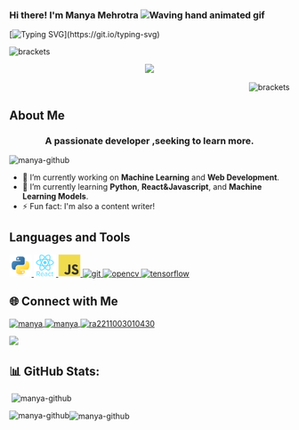 ### Hi there! I'm Manya Mehrotra <img src="https://raw.githubusercontent.com/nixin72/nixin72/master/wave.gif" alt="Waving hand animated gif" height="45" width="45" />

[![Typing SVG](https://readme-typing-svg.demolab.com?font=Dancing+Script&size=30&pause=1000&color=F7831B&center=true&vCenter=true&random=false&width=435&lines=Welcome+to+my+Github+profile!;I'm+a+Tech+Enthusiast;And+a+Creative+Thinker!)](https://git.io/typing-svg)  

<p align="left">
<img src="https://user-images.githubusercontent.com/74038190/212284087-bbe7e430-757e-4901-90bf-4cd2ce3e1852.gif" alt="brackets" width="100"></p>
<p align="center">
<img src="https://miro.medium.com/v2/resize:fit:679/1*d8qjKITXNdQ5reRbo3_q8g.gif" width="600">
</p>
<p align="right">
<img src="https://user-images.githubusercontent.com/74038190/212284087-bbe7e430-757e-4901-90bf-4cd2ce3e1852.gif" alt="brackets" width="100"></p>

## About Me  
<h3 align="center">A passionate developer ,seeking to learn more.</h3>  

<p align="left"> <img src="https://komarev.com/ghpvc/?username=Manya0407&label=Profile%20views&color=0e75b6&style=flat" alt="manya-github" /> </p>  

- 🔭 I’m currently working on **Machine Learning** and **Web Development**.  
- 🌱 I’m currently learning **Python**, **React&Javascript**, and **Machine Learning Models**.    
- ⚡ Fun fact: I'm also a content writer!   

## Languages and Tools  
<p align="left"> 
  <a href="https://www.python.org" target="_blank" rel="noreferrer"> 
    <img src="https://raw.githubusercontent.com/devicons/devicon/master/icons/python/python-original.svg" alt="python" width="40" height="40"/> 
  </a> 
  <a href="https://reactjs.org/" target="_blank" rel="noreferrer"> 
    <img src="https://raw.githubusercontent.com/devicons/devicon/master/icons/react/react-original-wordmark.svg" alt="react" width="40" height="40"/> 
  </a> 
  <a href="https://developer.mozilla.org/en-US/docs/Web/JavaScript" target="_blank" rel="noreferrer"> 
    <img src="https://raw.githubusercontent.com/devicons/devicon/master/icons/javascript/javascript-original.svg" alt="javascript" width="40" height="40"/> 
  </a> 
  <a href="https://git-scm.com/" target="_blank" rel="noreferrer"> 
    <img src="https://www.vectorlogo.zone/logos/git-scm/git-scm-icon.svg" alt="git" width="40" height="40"/> 
  </a> 
  <a href="https://opencv.org/" target="_blank" rel="noreferrer"> 
    <img src="https://www.vectorlogo.zone/logos/opencv/opencv-icon.svg" alt="opencv" width="40" height="40"/> 
  </a> 
  <a href="https://www.tensorflow.org" target="_blank" rel="noreferrer"> 
    <img src="https://www.vectorlogo.zone/logos/tensorflow/tensorflow-icon.svg" alt="tensorflow" width="40" height="40"/> 
  </a> 
</p>  

## 🌐 Connect with Me  
<p align="left">  
  <a href="https://www.linkedin.com/in/manya-mehrotra-126556251/" target="blank">
    <img align="center" src="https://raw.githubusercontent.com/rahuldkjain/github-profile-readme-generator/master/src/images/icons/Social/linked-in-alt.svg" alt="manya" height="30" width="40" />
  </a>  
  <a href="https://twitter.com/manya" target="blank">
    <img align="center" src="https://raw.githubusercontent.com/rahuldkjain/github-profile-readme-generator/master/src/images/icons/Social/twitter.svg" alt="manya" height="30" width="40" />
  </a> 
  <a href="https://www.hackerrank.com/profile/RA2211003010399" target="blank"><img align="center" src="https://raw.githubusercontent.com/rahuldkjain/github-profile-readme-generator/master/src/images/icons/Social/hackerrank.svg" alt="ra2211003010430" height="30" width="40" /></a>
</p>  

<img src="https://raw.githubusercontent.com/abhisheknaiidu/abhisheknaiidu/master/code.gif" height="100">  

## 📊 GitHub Stats:  
<p>&nbsp;<img align="center" src="https://github-readme-stats.vercel.app/api?username=Manya0407&show_icons=true&theme=radical&locale=en" alt="manya-github" /></p>  

<p><img align="left" src="https://github-readme-stats.vercel.app/api/top-langs?username=Manya0407&show_icons=true&theme=tokyonight&locale=en&layout=compact" alt="manya-github" /></p>  

<p><img align="center" src="https://github-readme-streak-stats.herokuapp.com/?user=Manya0407&theme=highcontrast" alt="manya-github" /></p>  



